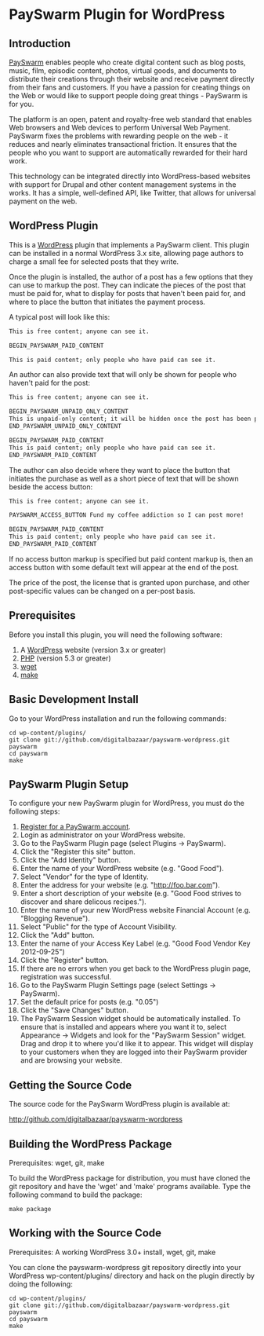 PaySwarm Plugin for WordPress
=============================

Introduction
------------

[PaySwarm][] enables people who create digital content such as blog posts,
music, film, episodic content, photos, virtual goods, and documents to
distribute their creations through their website and receive payment directly
from their fans and customers. If you have a passion for creating things on the
Web or would like to support people doing great things - PaySwarm is for you.

The platform is an open, patent and royalty-free web standard that enables Web
browsers and Web devices to perform Universal Web Payment. PaySwarm fixes the
problems with rewarding people on the web - it reduces and nearly eliminates
transactional friction. It ensures that the people who you want to support are
automatically rewarded for their hard work.

This technology can be integrated directly into WordPress-based websites with
support for Drupal and other content management systems in the works. It has a
simple, well-defined API, like Twitter, that allows for universal payment on
the web.

WordPress Plugin
----------------

This is a [WordPress][] plugin that implements a PaySwarm client. This plugin
can be installed in a normal WordPress 3.x site, allowing page authors to
charge a small fee for selected posts that they write.

Once the plugin is installed, the author of a post has a few options that
they can use to markup the post. They can indicate the pieces of the post
that must be paid for, what to display for posts that haven't been paid for,
and where to place the button that initiates the payment process.

A typical post will look like this:

```html
This is free content; anyone can see it.

BEGIN_PAYSWARM_PAID_CONTENT

This is paid content; only people who have paid can see it.
```

An author can also provide text that will only be shown for people who
haven't paid for the post:

```html
This is free content; anyone can see it.

BEGIN_PAYSWARM_UNPAID_ONLY_CONTENT
This is unpaid-only content; it will be hidden once the post has been paid for.
END_PAYSWARM_UNPAID_ONLY_CONTENT

BEGIN_PAYSWARM_PAID_CONTENT
This is paid content; only people who have paid can see it.
END_PAYSWARM_PAID_CONTENT
```

The author can also decide where they want to place the button
that initiates the purchase as well as a short piece of text that
will be shown beside the access button:

```html
This is free content; anyone can see it.

PAYSWARM_ACCESS_BUTTON Fund my coffee addiction so I can post more!

BEGIN_PAYSWARM_PAID_CONTENT
This is paid content; only people who have paid can see it.
END_PAYSWARM_PAID_CONTENT
```

If no access button markup is specified but paid content markup is, then
an access button with some default text will appear at the end of the post.

The price of the post, the license that is granted upon purchase, 
and other post-specific values can be changed on a per-post basis.

Prerequisites
--------------

Before you install this plugin, you will need the following software:

1. A [WordPress][] website (version 3.x or greater)
2. [PHP][] (version 5.3 or greater)
3. [wget][]
4. [make][]

Basic Development Install
-------------------------

Go to your WordPress installation and run the following commands:

    cd wp-content/plugins/
    git clone git://github.com/digitalbazaar/payswarm-wordpress.git payswarm
    cd payswarm
    make

PaySwarm Plugin Setup
---------------------

To configure your new PaySwarm plugin for WordPress, you must do the
following steps:

1. [Register for a PaySwarm account][].
2. Login as administrator on your WordPress website.
3. Go to the PaySwarm Plugin page (select Plugins -> PaySwarm).
4. Click the "Register this site" button.
5. Click the "Add Identity" button.
6. Enter the name of your WordPress website (e.g. "Good Food").
7. Select "Vendor" for the type of Identity.
8. Enter the address for your website (e.g. "http://foo.bar.com").
9. Enter a short description of your website (e.g. "Good Food strives to discover and share delicous recipes.").
10. Enter the name of your new WordPress website Financial Account (e.g. "Blogging Revenue").
11. Select "Public" for the type of Account Visibility.
12. Click the "Add" button.
13. Enter the name of your Access Key Label (e.g. "Good Food Vendor Key 2012-09-25")
14. Click the "Register" button.
15. If there are no errors when you get back to the WordPress plugin page, registration was successful.
16. Go to the PaySwarm Plugin Settings page (select Settings -> PaySwarm).
17. Set the default price for posts (e.g. "0.05")
18. Click the "Save Changes" button.
19. The PaySwarm Session widget should be automatically installed. To ensure
  that is installed and appears where you want it to, select Appearance -> Widgets
  and look for the "PaySwarm Session" widget. Drag and drop it to where you'd
  like it to appear. This widget will display to your customers when they are
  logged into their PaySwarm provider and are browsing your website.

Getting the Source Code
-----------------------

The source code for the PaySwarm WordPress plugin is available at:

http://github.com/digitalbazaar/payswarm-wordpress

Building the WordPress Package
------------------------------

Prerequisites: wget, git, make

To build the WordPress package for distribution, you must have cloned the git
repository and have the 'wget' and 'make' programs available. Type the
following command to build the package:

    make package

Working with the Source Code
----------------------------

Prerequisites: A working WordPress 3.0+ install, wget, git, make

You can clone the payswarm-wordpress git repository directly into your
WordPress wp-content/plugins/ directory and hack on the plugin directly by
doing the following:

    cd wp-content/plugins/
    git clone git://github.com/digitalbazaar/payswarm-wordpress.git payswarm
    cd payswarm
    make

[PaySwarm]: http://payswarm.com/
[WordPress]: http://wordpress.org/
[PHP]: http://www.php.net/
[wget]: http://www.gnu.org/software/wget/
[make]: http://www.gnu.org/software/make/
[Register for a PaySwarm Account]: https://dev.payswarm.com/profile/create

